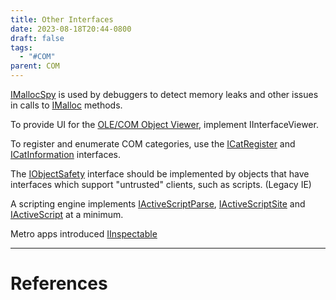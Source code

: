 ```yaml
---
title: Other Interfaces
date: 2023-08-18T20:44-0800
draft: false
tags:
  - "#COM"
parent: COM
---
```


[IMallocSpy](https://learn.microsoft.com/en-us/windows/win32/api/objidl/nn-objidl-imallocspy) is used by debuggers to detect memory leaks and other issues in calls to [IMalloc](https://learn.microsoft.com/en-us/windows/desktop/api/objidl/nn-objidl-imalloc) methods.

To provide UI for the [OLE/COM Object Viewer](https://learn.microsoft.com/en-us/windows/win32/com/ole-com-object-viewer), implement IInterfaceViewer.

To register and enumerate COM categories, use the [ICatRegister](https://learn.microsoft.com/en-us/windows/win32/api/comcat/nn-comcat-icatregister) and [ICatInformation](https://learn.microsoft.com/en-us/windows/win32/api/comcat/nn-comcat-icatinformation) interfaces.

The [IObjectSafety](https://learn.microsoft.com/en-us/previous-versions/windows/internet-explorer/ie-developer/platform-apis/aa768224(v=vs.85)) interface should be implemented by objects that have interfaces which support "untrusted" clients, such as scripts.  (Legacy IE)

A scripting engine implements [IActiveScriptParse](https://learn.microsoft.com/en-us/previous-versions/windows/internet-explorer/ie-developer/windows-scripting/reference/iactivescriptparse), [IActiveScriptSite](https://learn.microsoft.com/en-us/previous-versions/windows/internet-explorer/ie-developer/windows-scripting/reference/iactivescriptsite) and [IActiveScript](https://learn.microsoft.com/en-us/previous-versions/windows/internet-explorer/ie-developer/windows-scripting/reference/iactivescript) at a minimum.

Metro apps introduced [IInspectable](https://learn.microsoft.com/en-us/windows/win32/api/inspectable/nn-inspectable-iinspectable)

---
# References

